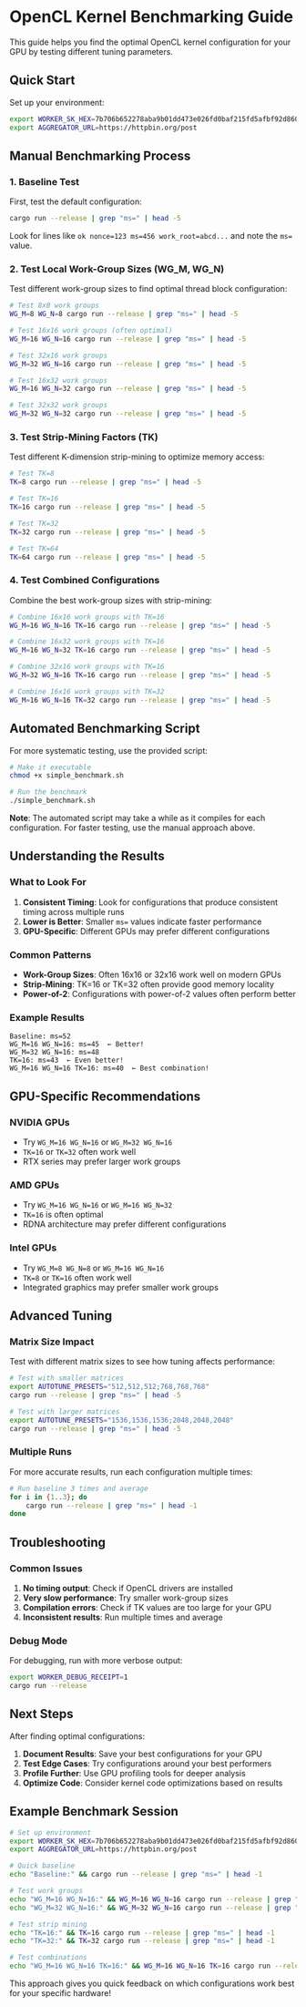 # OpenCL Kernel Benchmarking Guide

This guide helps you find the optimal OpenCL kernel configuration for your GPU by testing different tuning parameters.

## Quick Start

Set up your environment:

```bash
export WORKER_SK_HEX=7b706b652278aba9b01dd473e026fd0baf215fd5afbf92d860b03fa661e07dc2
export AGGREGATOR_URL=https://httpbin.org/post
```

## Manual Benchmarking Process

### 1. Baseline Test

First, test the default configuration:

```bash
cargo run --release | grep "ms=" | head -5
```

Look for lines like `ok nonce=123 ms=456 work_root=abcd...` and note the `ms=` value.

### 2. Test Local Work-Group Sizes (WG_M, WG_N)

Test different work-group sizes to find optimal thread block configuration:

```bash
# Test 8x8 work groups
WG_M=8 WG_N=8 cargo run --release | grep "ms=" | head -5

# Test 16x16 work groups (often optimal)
WG_M=16 WG_N=16 cargo run --release | grep "ms=" | head -5

# Test 32x16 work groups
WG_M=32 WG_N=16 cargo run --release | grep "ms=" | head -5

# Test 16x32 work groups
WG_M=16 WG_N=32 cargo run --release | grep "ms=" | head -5

# Test 32x32 work groups
WG_M=32 WG_N=32 cargo run --release | grep "ms=" | head -5
```

### 3. Test Strip-Mining Factors (TK)

Test different K-dimension strip-mining to optimize memory access:

```bash
# Test TK=8
TK=8 cargo run --release | grep "ms=" | head -5

# Test TK=16
TK=16 cargo run --release | grep "ms=" | head -5

# Test TK=32
TK=32 cargo run --release | grep "ms=" | head -5

# Test TK=64
TK=64 cargo run --release | grep "ms=" | head -5
```

### 4. Test Combined Configurations

Combine the best work-group sizes with strip-mining:

```bash
# Combine 16x16 work groups with TK=16
WG_M=16 WG_N=16 TK=16 cargo run --release | grep "ms=" | head -5

# Combine 16x32 work groups with TK=16
WG_M=16 WG_N=32 TK=16 cargo run --release | grep "ms=" | head -5

# Combine 32x16 work groups with TK=16
WG_M=32 WG_N=16 TK=16 cargo run --release | grep "ms=" | head -5

# Combine 16x16 work groups with TK=32
WG_M=16 WG_N=16 TK=32 cargo run --release | grep "ms=" | head -5
```

## Automated Benchmarking Script

For more systematic testing, use the provided script:

```bash
# Make it executable
chmod +x simple_benchmark.sh

# Run the benchmark
./simple_benchmark.sh
```

**Note**: The automated script may take a while as it compiles for each configuration. For faster testing, use the manual approach above.

## Understanding the Results

### What to Look For

1. **Consistent Timing**: Look for configurations that produce consistent timing across multiple runs
2. **Lower is Better**: Smaller `ms=` values indicate faster performance
3. **GPU-Specific**: Different GPUs may prefer different configurations

### Common Patterns

- **Work-Group Sizes**: Often 16x16 or 32x16 work well on modern GPUs
- **Strip-Mining**: TK=16 or TK=32 often provide good memory locality
- **Power-of-2**: Configurations with power-of-2 values often perform better

### Example Results

```
Baseline: ms=52
WG_M=16 WG_N=16: ms=45  ← Better!
WG_M=32 WG_N=16: ms=48
TK=16: ms=43  ← Even better!
WG_M=16 WG_N=16 TK=16: ms=40  ← Best combination!
```

## GPU-Specific Recommendations

### NVIDIA GPUs

- Try `WG_M=16 WG_N=16` or `WG_M=32 WG_N=16`
- `TK=16` or `TK=32` often work well
- RTX series may prefer larger work groups

### AMD GPUs

- Try `WG_M=16 WG_N=16` or `WG_M=16 WG_N=32`
- `TK=16` is often optimal
- RDNA architecture may prefer different configurations

### Intel GPUs

- Try `WG_M=8 WG_N=8` or `WG_M=16 WG_N=16`
- `TK=8` or `TK=16` often work well
- Integrated graphics may prefer smaller work groups

## Advanced Tuning

### Matrix Size Impact

Test with different matrix sizes to see how tuning affects performance:

```bash
# Test with smaller matrices
export AUTOTUNE_PRESETS="512,512,512;768,768,768"
cargo run --release | grep "ms=" | head -5

# Test with larger matrices
export AUTOTUNE_PRESETS="1536,1536,1536;2048,2048,2048"
cargo run --release | grep "ms=" | head -5
```

### Multiple Runs

For more accurate results, run each configuration multiple times:

```bash
# Run baseline 3 times and average
for i in {1..3}; do
    cargo run --release | grep "ms=" | head -1
done
```

## Troubleshooting

### Common Issues

1. **No timing output**: Check if OpenCL drivers are installed
2. **Very slow performance**: Try smaller work-group sizes
3. **Compilation errors**: Check if TK values are too large for your GPU
4. **Inconsistent results**: Run multiple times and average

### Debug Mode

For debugging, run with more verbose output:

```bash
export WORKER_DEBUG_RECEIPT=1
cargo run --release
```

## Next Steps

After finding optimal configurations:

1. **Document Results**: Save your best configurations for your GPU
2. **Test Edge Cases**: Try configurations around your best performers
3. **Profile Further**: Use GPU profiling tools for deeper analysis
4. **Optimize Code**: Consider kernel code optimizations based on results

## Example Benchmark Session

```bash
# Set up environment
export WORKER_SK_HEX=7b706b652278aba9b01dd473e026fd0baf215fd5afbf92d860b03fa661e07dc2
export AGGREGATOR_URL=https://httpbin.org/post

# Quick baseline
echo "Baseline:" && cargo run --release | grep "ms=" | head -1

# Test work groups
echo "WG_M=16 WG_N=16:" && WG_M=16 WG_N=16 cargo run --release | grep "ms=" | head -1
echo "WG_M=32 WG_N=16:" && WG_M=32 WG_N=16 cargo run --release | grep "ms=" | head -1

# Test strip mining
echo "TK=16:" && TK=16 cargo run --release | grep "ms=" | head -1
echo "TK=32:" && TK=32 cargo run --release | grep "ms=" | head -1

# Test combinations
echo "WG_M=16 WG_N=16 TK=16:" && WG_M=16 WG_N=16 TK=16 cargo run --release | grep "ms=" | head -1
```

This approach gives you quick feedback on which configurations work best for your specific hardware!

